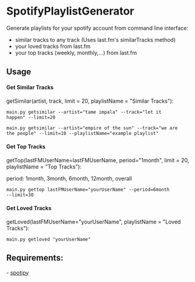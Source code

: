 # SpotifyPlaylistGenerator

Generate playlists for your spotify account from command line interface: 
<ul>
<li>similar tracks to any track (Uses last.fm's similarTracks method) </li>
<li>your loved tracks from last.fm</li>
<li>your top tracks (weekly, monthly,...) from last.fm</li>
</ul>

<h2> Usage</h2>
<h4>Get Similar Tracks</h4>

getSimilar(artist, track, limit = 20, playlistName = "Similar Tracks"):

<code>main.py getsimilar --artist="tame impala" --track="let it happen" --limit=20</code>

<code>main.py getsimilar --artist="empire of the sun" --track="we are the people" --limit=10 --playlistName="example playlist"</code>

<h4>Get Top Tracks</h4>

getTop(lastFMUserName=lastFMUserName, period="1month", limit = 20, playlistName = "Top Tracks"):

period: 1month, 3month, 6month, 12month, overall

<code>main.py gettop lastFMUserName="yourUserName" --period=6month --limit=30</code>

<h4>Get Loved Tracks</h4>

<p>getLoved(lastFMUserName="yourUserName", playlistName = "Loved Tracks"):

<code>main.py getloved "yourUserName"</code>

<h2>Requirements:</h2> 
- <a href = "https://github.com/plamere/spotipy">spotipy</a>

